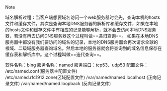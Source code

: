 ---
---

> [!NOTE]
> 
> 域名解析过程：当客户端想要域名访问一个web服务器时会先，查询本机的hosts文件和缓存文件，其次是查询本地DNS服务器的解析库和缓存文件，如果在本地的hosts文件和缓存文件中有相应的记录能够解析，就不会去访问本地DNS服务器，若没有再去访问DNS服务器这个过程叫做==递归查询==。
> 如果在本地DNS服务器中都没有我们要访问的域名的记录，本地的DNS服务器会再次请求全球的根域、二级域服务器查询域名。然后本地的服务器就会将查询到的域名信息保存在缓存表和解析库中。这个过程叫做==迭代查询==。
> 

软件名称：bing
服务名称：named
服务端口：tcp53、udp53
配置文件：
/etc/named.conf(服务器主配置文件)  
/etc/named.rfc1912.zone(区域配置文件)
/var/named/named.localhost (正向记录文件)
/var/named/named.loopback (反向记录文件)
